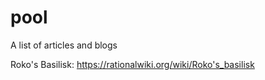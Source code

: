 # pool
A list of articles and blogs

Roko's Basilisk: https://rationalwiki.org/wiki/Roko's_basilisk
